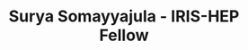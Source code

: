---
layout: fellow
pagetype: fellow
shortname: saisoma123
permalink: /fellows/saisoma123.html
fellow-name: Surya Somayyajula
title: Surya Somayyajula - IRIS-HEP Fellow
active: false
dates:
  start: 2022-05-23
  end: 2022-08-12
photo: /assets/images/team/fellows-2022/Surya-Somayyajula.jpg
institution: University of Wisconsin-Madison
e-mail: somayyajula@wisc.edu
project_title: "Improve Cling\u2019s packaging system, Cling Packaging Tool"
project_goal: "Cling is an interactive C++ interpreter/compiler that utilizes the\
  \ REPL (read-evaluate-print-loop) paradigm for fast development and testing as well\
  \ as immediate feedback and runtime-generated code. One of the many useful tools\
  \ included in the Cling interpreter is the Cling Packaging Tool (CPT), which is\
  \ a command line utility that can easily build Cling from source and generate installer\
  \ bundles for a variety of platforms, including Ubuntu and Debian-based platforms,\
  \ Windows, distributions based on Red Hat Linux, Mac OS X, and any Unix-like platform.\
  \ While the CPT is an incredibly useful and flexible tool, there are several improvements\
  \ that can be made to make the user\u2019s experience with the CPT even more seamless.\n"
mentors:
- Vassil Vassilev (Princeton University)
proposal: /assets/pdf/fellows-2022/029-proposal-Surya-Somayyajula.pdf
presentations:
- title: "Improve Cling\u2019s packaging system, Cling Packaging Tool"
  date: 2022-09-26
  url: https://indico.cern.ch/event/1199557/contributions/5064306/attachments/2541284/4374826/Improving%20the%20Cling%20Packaging%20Tool.pdf
  meeting: IRIS-HEP Fellows Presentations 2022
  meetingurl: https://indico.cern.ch/event/1199557/
  recordingurl: https://youtu.be/7-0WZZCtqJI
  focus-area: ia
current_status: ''
github-username: saisoma123
linkedin-profile: https://www.linkedin.com/in/surya-somayyajula-055410221
focus-area:
challenge-area:
funding-source: nsf
---